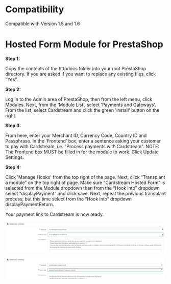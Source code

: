 Compatibility
=================================

Compatible with Version 1.5 and 1.6

Hosted Form Module for PrestaShop
=================================


**Step 1:**

Copy the contents of the httpdocs folder into your root PrestaShop directory. If you
are asked if you want to replace any existing files, click “Yes”.

**Step 2:**

Log in to the Admin area of PrestaShop, then from the left menu, click Modules. Next, from the 'Module List', select 'Payments and Gateways'. From the list, select Cardstream and click the green 'install' button on the right.

**Step 3:**

From here, enter your Merchant ID, Currency Code, Country ID and Passphrase. In the 'Frontend' box, enter a sentence asking your customer to pay with Cardstream, i.e. "Process payments with Cardstream". 
NOTE: The Frontend box MUST be filled in for the module to work. Click Update Settings. 

**Step 4:**

Click 'Manage Hooks' from the top right of the page. Next, click “Transplant a module” on the top right of page. Make sure “Cardstream Hosted Form” is selected from the Module dropdown then from the “Hook into” dropdown select “displayPayment” and click save. Next, repeat the previous transplant process, but this time select from the “Hook into” dropdown displayPaymentReturn.

Your payment link to Cardstream is now ready. 

![prestashop display payment hook](/images/cardstream-hook-1.png)

![prestashop action payment confirmation](/images/cardstream-hook-payment-2.png)
